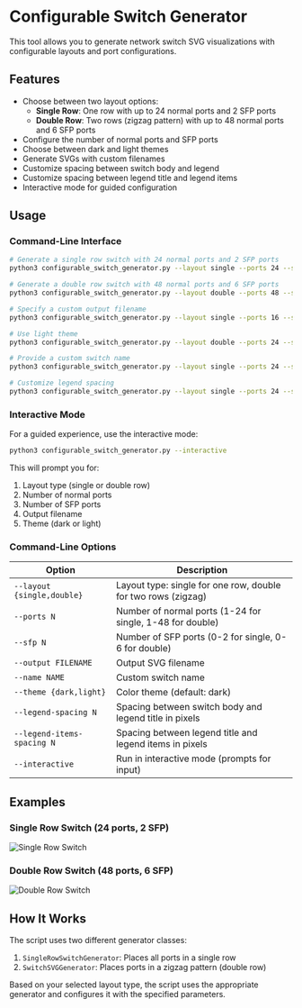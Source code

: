 # Configurable Switch Generator

This tool allows you to generate network switch SVG visualizations with configurable layouts and port configurations.

## Features

- Choose between two layout options:
  - **Single Row**: One row with up to 24 normal ports and 2 SFP ports
  - **Double Row**: Two rows (zigzag pattern) with up to 48 normal ports and 6 SFP ports
- Configure the number of normal ports and SFP ports
- Choose between dark and light themes
- Generate SVGs with custom filenames
- Customize spacing between switch body and legend
- Customize spacing between legend title and legend items
- Interactive mode for guided configuration

## Usage

### Command-Line Interface

```bash
# Generate a single row switch with 24 normal ports and 2 SFP ports
python3 configurable_switch_generator.py --layout single --ports 24 --sfp 2

# Generate a double row switch with 48 normal ports and 6 SFP ports
python3 configurable_switch_generator.py --layout double --ports 48 --sfp 6

# Specify a custom output filename
python3 configurable_switch_generator.py --layout single --ports 16 --sfp 2 --output my_switch.svg

# Use light theme
python3 configurable_switch_generator.py --layout double --ports 24 --sfp 4 --theme light

# Provide a custom switch name
python3 configurable_switch_generator.py --layout single --ports 24 --sfp 2 --name "My Custom Switch"

# Customize legend spacing
python3 configurable_switch_generator.py --layout single --ports 24 --sfp 2 --legend-spacing 40 --legend-items-spacing 30
```

### Interactive Mode

For a guided experience, use the interactive mode:

```bash
python3 configurable_switch_generator.py --interactive
```

This will prompt you for:
1. Layout type (single or double row)
2. Number of normal ports
3. Number of SFP ports
4. Output filename
5. Theme (dark or light)

### Command-Line Options

| Option | Description |
|--------|-------------|
| `--layout {single,double}` | Layout type: single for one row, double for two rows (zigzag) |
| `--ports N` | Number of normal ports (1-24 for single, 1-48 for double) |
| `--sfp N` | Number of SFP ports (0-2 for single, 0-6 for double) |
| `--output FILENAME` | Output SVG filename |
| `--name NAME` | Custom switch name |
| `--theme {dark,light}` | Color theme (default: dark) |
| `--legend-spacing N` | Spacing between switch body and legend title in pixels |
| `--legend-items-spacing N` | Spacing between legend title and legend items in pixels |
| `--interactive` | Run in interactive mode (prompts for input) |

## Examples

### Single Row Switch (24 ports, 2 SFP)

![Single Row Switch](single_row_switch_24p_2sfp.svg)

### Double Row Switch (48 ports, 6 SFP)

![Double Row Switch](double_row_switch_48p_6sfp.svg)

## How It Works

The script uses two different generator classes:

1. `SingleRowSwitchGenerator`: Places all ports in a single row
2. `SwitchSVGGenerator`: Places ports in a zigzag pattern (double row)

Based on your selected layout type, the script uses the appropriate generator and configures it with the specified parameters.
